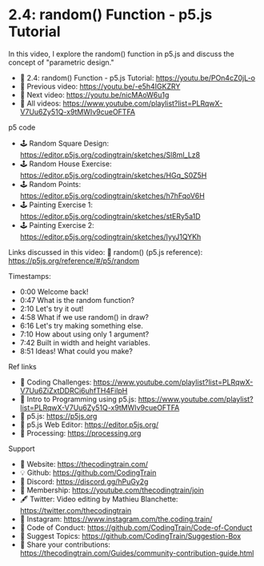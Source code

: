  # 2.4: random() Function - p5.js Tutorial
 
In this video, I explore the random() function in p5.js and discuss the concept of "parametric design." 

-   🔗  2.4: random() Function - p5.js Tutorial: https://youtu.be/POn4cZ0jL-o
-   🎥  Previous video: https://youtu.be/-e5h4IGKZRY
-   🎥  Next video: https://youtu.be/nicMAoW6u1g     
-   🎥  All videos: https://www.youtube.com/playlist?list=PLRqwX-V7Uu6Zy51Q-x9tMWIv9cueOFTFA

p5 code
-   🕹️  Random Square Design: https://editor.p5js.org/codingtrain/sketches/Sl8ml_Lz8
-   🕹️  Random House Exercise: https://editor.p5js.org/codingtrain/sketches/HGq_S0Z5H
-   🕹️  Random Points: https://editor.p5js.org/codingtrain/sketches/h7hFqoV6H
-   🕹️  Painting Exercise 1: https://editor.p5js.org/codingtrain/sketches/stERy5a1D
-   🕹️  Painting Exercise 2: https://editor.p5js.org/codingtrain/sketches/IyyJ1QYKh

Links discussed in this video:
🔗 random() (p5.js reference): https://p5js.org/reference/#/p5/random

Timestamps:
-   0:00 Welcome back!
-   0:47 What is the random function?
-   2:10 Let's try it out!
-   4:58 What if we use random() in draw?
-   6:16 Let's try making something else.
-   7:10 How about using only 1 argument?
-   7:42 Built in width and height variables.
-   8:51 Ideas! What could you make?

Ref links
-   🎥  Coding Challenges: https://www.youtube.com/playlist?list=PLRqwX-V7Uu6ZiZxtDDRCi6uhfTH4FilpH
-   🎥  Intro to Programming using p5.js: https://www.youtube.com/playlist?list=PLRqwX-V7Uu6Zy51Q-x9tMWIv9cueOFTFA
-   🔗 p5.js: https://p5js.org
-   🔗 p5.js Web Editor: https://editor.p5js.org/ 
-   🔗 Processing: https://processing.org

Support
-   🚂  Website: https://thecodingtrain.com/
-   💡  Github: https://github.com/CodingTrain
-   💬  Discord: https://discord.gg/hPuGy2g
-   💖  Membership: https://youtube.com/thecodingtrain/join
-   🖋️  Twitter: Video editing by Mathieu Blanchette: https://twitter.com/thecodingtrain
-   📸  Instagram: https://www.instagram.com/the.coding.train/
-   📄  Code of Conduct: https://github.com/CodingTrain/Code-of-Conduct
-   🚩  Suggest Topics: https://github.com/CodingTrain/Suggestion-Box
-   👾  Share your contributions: https://thecodingtrain.com/Guides/community-contribution-guide.html
